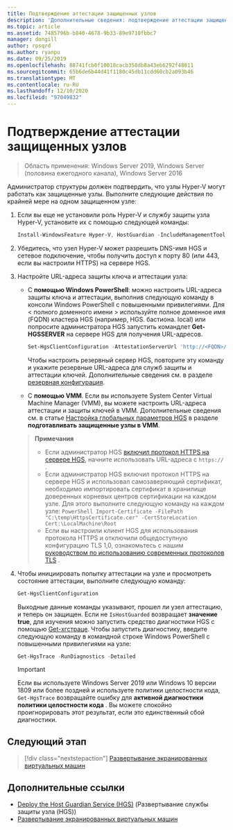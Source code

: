 ```yaml
---
title: Подтверждение аттестации защищенных узлов
description: 'Дополнительные сведения: подтверждение аттестации защищенных узлов'
ms.topic: article
ms.assetid: 7485796b-b840-4678-9b33-89e9710fbbc7
manager: dongill
author: rpsqrd
ms.author: ryanpu
ms.date: 09/25/2019
ms.openlocfilehash: 88741fcb0f10018cacb358db8a43eb6292f48811
ms.sourcegitcommit: 65b6de6b44d41f1180c45db11cdd60cb2a093b46
ms.translationtype: MT
ms.contentlocale: ru-RU
ms.lasthandoff: 12/10/2020
ms.locfileid: "97049832"
---
```

# <a name="confirm-guarded-hosts-can-attest"></a>Подтверждение аттестации защищенных узлов

>Область применения: Windows Server 2019, Windows Server (половина ежегодного канала), Windows Server 2016

Администратор структуры должен подтвердить, что узлы Hyper-V могут работать как защищенные узлы. Выполните следующие действия по крайней мере на одном защищенном узле:

1. Если вы еще не установили роль Hyper-V и службу защиты узла Hyper-V, установите их с помощью следующей команды:

    ```powershell
    Install-WindowsFeature Hyper-V, HostGuardian -IncludeManagementTools -Restart
    ```

2. Убедитесь, что узел Hyper-V может разрешить DNS-имя HGS и сетевое подключение, чтобы получить доступ к порту 80 (или 443, если вы настроили HTTPS) на сервере HGS.

3. Настройте URL-адреса защиты ключа и аттестации узла:

    - С **помощью Windows PowerShell**: можно настроить URL-адреса защиты ключа и аттестации, выполнив следующую команду в консоли Windows PowerShell с повышенными привилегиями. Для &lt; полного доменного имени &gt; используйте полное доменное имя (FQDN) кластера HGS (например, HGS. бастиона. local) или попросите администратора HGS запустить командлет **Get-HGSSERVER** на сервере HGS для получения URL-адресов.

        ```PowerShell
        Set-HgsClientConfiguration -AttestationServerUrl 'http://<FQDN>/Attestation' -KeyProtectionServerUrl 'http://<FQDN>/KeyProtection'
         ```

        Чтобы настроить резервный сервер HGS, повторите эту команду и укажите резервные URL-адреса для служб защиты и аттестации ключей. Дополнительные сведения см. в разделе [резервная конфигурация](guarded-fabric-manage-branch-office.md#fallback-configuration).

    - С **помощью VMM**. Если вы используете System Center Virtual Machine Manager (VMM), вы можете настроить URL-адреса аттестации и защиты ключей в VMM. Дополнительные сведения см. в статье [Настройка глобальных параметров HGS](/system-center/vmm/guarded-deploy-host#configure-global-hgs-settings) в разделе **подготавливать защищенные узлы в VMM**.

    >**Примечания**
    > - Если администратор HGS [включил протокол HTTPS на сервере HGS](guarded-fabric-configure-hgs-https.md), начните использовать URL-адреса с `https://` .
    > - Если администратор HGS включил протокол HTTPS на сервере HGS и использовал самозаверяющий сертификат, необходимо импортировать сертификат в хранилище доверенных корневых центров сертификации на каждом узле. Для этого выполните следующую команду на каждом узле:
       ```PowerShell
       Import-Certificate -FilePath "C:\temp\HttpsCertificate.cer" -CertStoreLocation Cert:\LocalMachine\Root
       ```
    > - Если вы настроили клиент HGS для использования протокола HTTPS и отключили общедоступную конфигурацию TLS 1,0, ознакомьтесь с нашим [руководством по использованию современных протоколов TLS](guarded-fabric-troubleshoot-hosts.md#modern-tls) .

4. Чтобы инициировать попытку аттестации на узле и просмотреть состояние аттестации, выполните следующую команду:

    ```powershell
    Get-HgsClientConfiguration
    ```

    Выходные данные команды указывают, прошел ли узел аттестацию, и теперь он защищен. Если не `IsHostGuarded` возвращает **значение true**, для изучения можно запустить средство диагностики HGS с помощью [Get-хгстраце](https://technet.microsoft.com/library/mt718831.aspx). Чтобы запустить диагностику, введите следующую команду в командной строке Windows PowerShell с повышенными привилегиями на узле:

    ```powershell
    Get-HgsTrace -RunDiagnostics -Detailed
    ```

    > [!IMPORTANT]
    > Если вы используете Windows Server 2019 или Windows 10 версии 1809 или более поздней и используете политики целостности кода, `Get-HgsTrace` возвращайте ошибку для **активной диагностики политики целостности кода** .
    > Вы можете спокойно проигнорировать этот результат, если это единственный сбой диагностики.

## <a name="next-step"></a>Следующий этап

> [!div class="nextstepaction"]
> [Развертывание экранированных виртуальных машин](guarded-fabric-configuration-scenarios-for-shielded-vms-overview.md)

## <a name="additional-references"></a>Дополнительные ссылки

- [Deploy the Host Guardian Service (HGS)](guarded-fabric-deploying-hgs-overview.md) (Развертывание службы защиты узла (HGS))
- [Развертывание экранированных виртуальных машин](guarded-fabric-configuration-scenarios-for-shielded-vms-overview.md)
